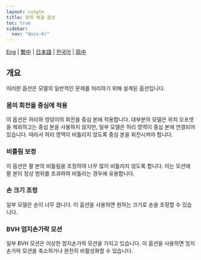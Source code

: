 ```yaml
---
layout: single
title: 문제 해결 옵션
toc: true
sidebar:
  nav: "docs-kr"
---
```


[Eng](/kr/dancexr/features/troubleshooting_options) | [繁中](/tw/kr/dancexr/features/troubleshooting_options) | [日本語](/jp/kr/dancexr/features/troubleshooting_options) | [한국어](/kr/kr/dancexr/features/troubleshooting_options) | [简中](/zh/kr/dancexr/features/troubleshooting_options)

## 개요
이러한 옵션은 모델의 일반적인 문제를 처리하기 위해 설계된 옵션입니다.

### 몸의 회전을 중심에 적용
이 옵션은 허리와 엉덩이의 회전을 중심 본에 적용합니다. 대부분의 모델은 위치 오프셋을 제외하고는 중심 본을 사용하지 않지만, 일부 모델은 허리 영역이 중심 본에 연결되어 있습니다. 따라서 허리 영역이 비틀리지 않도록 중심 본을 회전시켜야 합니다.

### 비틀림 보정
이 옵션은 팔 본의 비틀림을 조정하여 너무 많이 비틀리지 않도록 합니다. 이는 모션에 팔 본이 정상 범위를 초과하여 비틀리는 경우에 유용합니다.

### 손 크기 조정
일부 모델은 손이 너무 큽니다. 이 옵션을 사용하면 원하는 크기로 손을 조정할 수 있습니다.

### BVH 엄지손가락 모션
일부 BVH 모션은 이상한 엄지손가락 모션을 가지고 있습니다. 이 옵션을 사용하면 엄지손가락 모션을 축소하거나 완전히 비활성화할 수 있습니다.